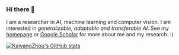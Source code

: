 ### Hi there 👋

I am a researcher in AI, machine learning and computer vision. I am interested in *generalizable, adaptable and transferable AI*. See my [homepage](https://kaiyangzhou.github.io/) or [Google Scholar](https://scholar.google.com/citations?user=gRIejugAAAAJ) for more about me and my research. :)

<!--
**KaiyangZhou/KaiyangZhou** is a ✨ _special_ ✨ repository because its `README.md` (this file) appears on your GitHub profile.

Here are some ideas to get you started:

- 🔭 I’m currently working on ...
- 🌱 I’m currently learning ...
- 👯 I’m looking to collaborate on ...
- 🤔 I’m looking for help with ...
- 💬 Ask me about ...
- 📫 How to reach me: ...
- 😄 Pronouns: ...
- ⚡ Fun fact: ...
-->

[![KaiyangZhou's GitHub stats](https://github-readme-stats.vercel.app/api?username=kaiyangzhou)](https://github.com/anuraghazra/github-readme-stats)
